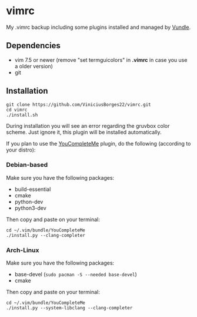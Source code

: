 # vimrc
My .vimrc backup including some plugins installed and managed by [Vundle](https://github.com/VundleVim/Vundle.vim).

## Dependencies
- vim 7.5 or newer (remove "set termguicolors" in **.vimrc** in case you use a older version)
- git

## Installation
```
git clone https://github.com/ViniciusBorges22/vimrc.git
cd vimrc
./install.sh
```
During installation you will see an error regarding the gruvbox color scheme. Just ignore it, this plugin will be installed automatically.

If you plan to use the [YouCompleteMe](https://github.com/Valloric/YouCompleteMe) plugin, do the following (according to your distro):

### Debian-based
Make sure you have the following packages:

- build-essential
- cmake
- python-dev
- python3-dev

Then copy and paste on your terminal:
```
cd ~/.vim/bundle/YouCompleteMe
./install.py --clang-completer
```

### Arch-Linux
Make sure you have the following packages:

- base-devel (`sudo pacman -S --needed base-devel`)
- cmake

Then copy and paste on your terminal:
```
cd ~/.vim/bundle/YouCompleteMe
./install.py --system-libclang --clang-completer
```
